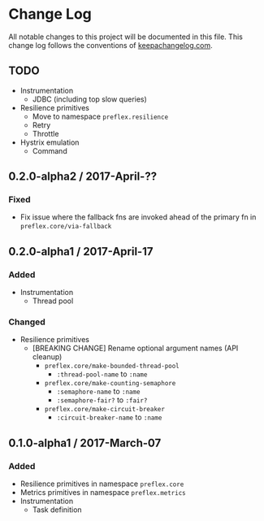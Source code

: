 # Change Log
All notable changes to this project will be documented in this file. This change log follows the conventions of [keepachangelog.com](http://keepachangelog.com/).

## TODO

- Instrumentation
  - JDBC (including top slow queries)
- Resilience primitives
  - Move to namespace `preflex.resilience`
  - Retry
  - Throttle
- Hystrix emulation
  - Command


## 0.2.0-alpha2 / 2017-April-??

### Fixed
- Fix issue where the fallback fns are invoked ahead of the primary fn in `preflex.core/via-fallback`


## 0.2.0-alpha1 / 2017-April-17

### Added
- Instrumentation
  - Thread pool

### Changed
- Resilience primitives
  - [BREAKING CHANGE] Rename optional argument names (API cleanup)
    - `preflex.core/make-bounded-thread-pool`
      - `:thread-pool-name` to `:name`
    - `preflex.core/make-counting-semaphore`
      - `:semaphore-name` to `:name`
      - `:semaphore-fair?` to `:fair?`
    - `preflex.core/make-circuit-breaker`
      - `:circuit-breaker-name` to `:name`


## 0.1.0-alpha1 / 2017-March-07

### Added
- Resilience primitives in namespace `preflex.core`
- Metrics primitives in namespace `preflex.metrics`
- Instrumentation
  - Task definition
